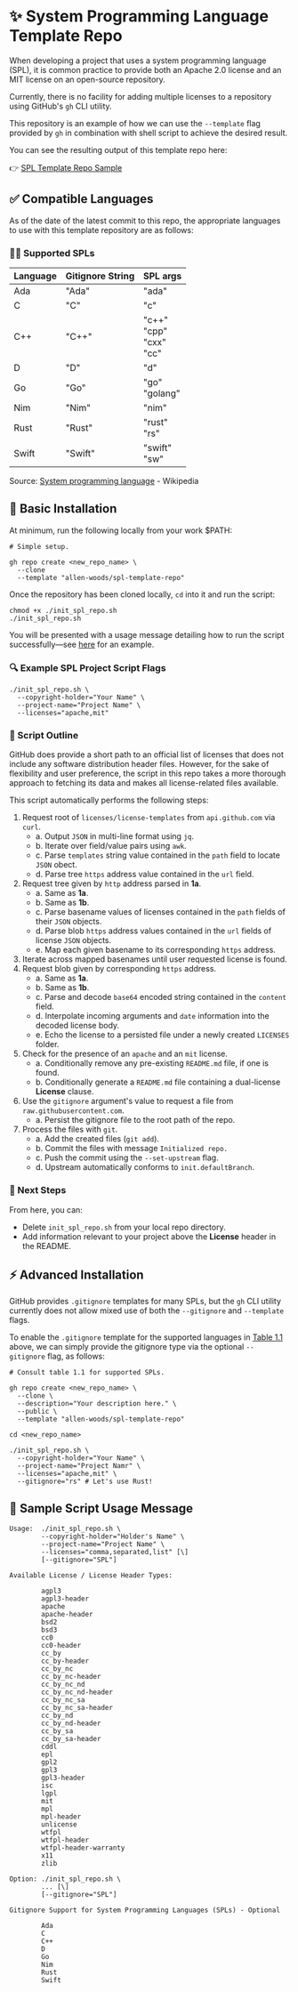 # ✨ System Programming Language Template Repo

When developing a project that uses a system programming language (SPL), it is common practice to provide both an Apache 2.0 license and an MIT license on an open-source repository.

Currently, there is no facility for adding multiple licenses to a repository using GitHub's `gh` CLI utility.

This repository is an example of how we can use the `--template` flag provided by `gh` in combination with shell script to achieve the desired result.

You can see the resulting output of this template repo here:

👉 [SPL Template Repo Sample](https://github.com/allen-woods/spl-template-repo-sample)

## ✅ Compatible Languages

As of the date of the latest commit to this repo, the appropriate languages to use with this template repository are as follows:

### 🧑‍🔬 Supported SPLs

| Language | Gitignore String | SPL args                        |
| :------- | :--------------- | :------------------------------ |
| Ada      | "Ada"            | "ada"                           |
| C        | "C"              | "c"                             |
| C++      | "C++"            | "c++"<br>"cpp"<br>"cxx"<br>"cc" |
| D        | "D"              | "d"                             |
| Go       | "Go"             | "go"<br>"golang"                |
| Nim      | "Nim"            | "nim"                           |
| Rust     | "Rust"           | "rust"<br>"rs"                  |
| Swift    | "Swift"          | "swift"<br>"sw"                 |

Source: [System programming language](https://en.wikipedia.org/wiki/System_programming_language) - Wikipedia

## 🧸 Basic Installation

At minimum, run the following locally from your work $PATH:

```shell
# Simple setup.

gh repo create <new_repo_name> \
  --clone
  --template "allen-woods/spl-template-repo"
```

Once the repository has been cloned locally, `cd` into it and run the script:

```shell
chmod +x ./init_spl_repo.sh
./init_spl_repo.sh
```

You will be presented with a usage message detailing how to run the script successfully&mdash;see [here](https://github.com/allen-woods/spl-template-repo#-sample-script-usage-message) for an example.

### 🔍 Example SPL Project Script Flags

```shell
./init_spl_repo.sh \
  --copyright-holder="Your Name" \
  --project-name="Project Name" \
  --licenses="apache,mit"
```

### 📖 Script Outline

GitHub does provide a short path to an official list of licenses that does not include any software distribution header files. However, for the sake of flexibility and user preference, the script in this repo takes a more thorough approach to fetching its data and makes all license-related files available.

This script automatically performs the following steps:

1. Request root of `licenses/license-templates` from `api.github.com` via `curl`.
   - a. Output `JSON` in multi-line format using `jq`.
   - b. Iterate over field/value pairs using `awk`.
   - c. Parse `templates` string value contained in the `path` field to locate `JSON` obect.
   - d. Parse tree `https` address value contained in the `url` field.
2. Request tree given by `http` address parsed in **1a**.
   - a. Same as **1a**.
   - b. Same as **1b**.
   - c. Parse basename values of licenses contained in the `path` fields of their `JSON` objects.
   - d. Parse blob `https` address values contained in the `url` fields of license `JSON` objects.
   - e. Map each given basename to its corresponding `https` address.
3. Iterate across mapped basenames until user requested license is found.
4. Request blob given by corresponding `https` address.
   - a. Same as **1a**.
   - b. Same as **1b**.
   - c. Parse and decode `base64` encoded string contained in the `content` field.
   - d. Interpolate incoming arguments and `date` information into the decoded license body.
   - e. Echo the license to a persisted file under a newly created `LICENSES` folder.
5. Check for the presence of an `apache` and an `mit` license.
   - a. Conditionally remove any pre-existing `README.md` file, if one is found.
   - b. Conditionally generate a `README.md` file containing a dual-license **License** clause.
6. Use the `gitignore` argument's value to request a file from `raw.githubusercontent.com`.
   - a. Persist the gitignore file to the root path of the repo.
7. Process the files with `git`.
   - a. Add the created files (`git add`).
   - b. Commit the files with message `Initialized repo.`
   - c. Push the commit using the `--set-upstream` flag.
   - d. Upstream automatically conforms to `init.defaultBranch`.

### 🎉 Next Steps

From here, you can:

- Delete `init_spl_repo.sh` from your local repo directory.
- Add information relevant to your project above the **License** header in the README.

## ⚡️ Advanced Installation

GitHub provides `.gitignore` templates for many SPLs, but the `gh` CLI utility currently does not allow mixed use of both the `--gitignore` and `--template` flags.

To enable the `.gitignore` template for the supported languages in [Table 1.1](#supported-spls) above, we can simply provide the gitignore type via the optional `--gitignore` flag, as follows:

```shell
# Consult table 1.1 for supported SPLs.

gh repo create <new_repo_name> \
  --clone \
  --description="Your description here." \
  --public \
  --template "allen-woods/spl-template-repo"

cd <new_repo_name>

./init_spl_repo.sh \
  --copyright-holder="Your Name" \
  --project-name="Project Namr" \
  --licenses="apache,mit" \
  --gitignore="rs" # Let's use Rust!
```

## 🔬 Sample Script Usage Message

```
Usage:  ./init_spl_repo.sh \
        --copyright-holder="Holder's Name" \
        --project-name="Project Name" \
        --licenses="comma,separated,list" [\]
        [--gitignore="SPL"]

Available License / License Header Types:

        agpl3
        agpl3-header
        apache
        apache-header
        bsd2
        bsd3
        cc0
        cc0-header
        cc_by
        cc_by-header
        cc_by_nc
        cc_by_nc-header
        cc_by_nc_nd
        cc_by_nc_nd-header
        cc_by_nc_sa
        cc_by_nc_sa-header
        cc_by_nd
        cc_by_nd-header
        cc_by_sa
        cc_by_sa-header
        cddl
        epl
        gpl2
        gpl3
        gpl3-header
        isc
        lgpl
        mit
        mpl
        mpl-header
        unlicense
        wtfpl
        wtfpl-header
        wtfpl-header-warranty
        x11
        zlib

Option: ./init_spl_repo.sh \
        ... [\]
        [--gitignore="SPL"]

Gitignore Support for System Programming Languages (SPLs) - Optional

        Ada
        C
        C++
        D
        Go
        Nim
        Rust
        Swift
```
